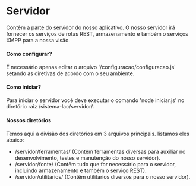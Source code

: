 # Servidor
Contêm a parte do servidor do nosso aplicativo. O nosso servidor irá fornecer os serviços de rotas REST, armazenamento e também o serviços XMPP para a nossa visão.

#### Como configurar?
É necessário apenas editar o arquivo '/configuracao/configuracao.js' setando as diretivas de acordo com o seu ambiente. 

#### Como iniciar?
Para iniciar o servidor você deve executar o comando 'node iniciar.js' no diretório raiz /sistema-lac/servidor/. 

#### Nossos diretórios
Temos aqui a divisão dos diretórios em 3 arquivos principais. listamos eles abaixo:
* /servidor/ferramentas/ (Contêm ferramentas diversas para auxiliar no desenvolvimento, testes e manutenção do nosso servidor).
* /servidor/fonte/ (Contêm tudo que for necessário para o servidor, incluindo armazenamento e também o serviço REST).
* /servidor/utilitarios/ (Contêm utilitarios diversos para o nosso servidor).
